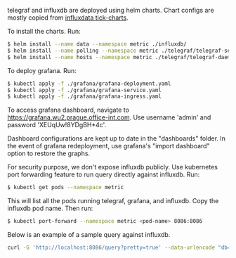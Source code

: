 telegraf and influxdb are deployed using helm charts. Chart configs are mostly copied from [influxdata tick-charts](https://github.com/influxdata/tick-charts).

To install the charts. Run:
```bash
$ helm install --name data --namespace metric ./influxdb/
$ helm install --name polling --namespace metric ./telegraf/telegraf-service/
$ helm install --name hosts --namespace metric ./telegraf/telegraf-daemonset/
```
To deploy grafana. Run:

```bash
$ kubectl apply -f ./grafana/grafana-deployment.yaml
$ kubectl apply -f ./grafana/grafana-service.yaml
$ kubectl apply -f ./grafana/grafana-ingress.yaml
```

To access grafana dashboard, navigate to https://grafana.wu2.prague.office-int.com. Use username 'admin' and password 'XEUqUw!8YDgBH*4c'.

Dashboard configurations are kept up to date in the "dashboards" folder. In the event of grafana redeployment, use grafana's "import dashboard" option to restore the graphs.

For security purpose, we don't expose influxdb publicly. Use kubernetes port forwarding feature to run query directly against influxdb. Run:

```bash
$ kubectl get pods --namespace metric
```

This will list all the pods running telegraf, grafana, and influxdb. Copy the influxdb pod name. Then run:

```bash
$ kubectl port-forward --namespace metric <pod-name> 8086:8086
```

Below is an example of a sample query against influxdb.
```bash
curl -G 'http://localhost:8086/query?pretty=true' --data-urlencode "db=telegraf" --data-urlencode "q=SELECT * FROM \"latency\""
```